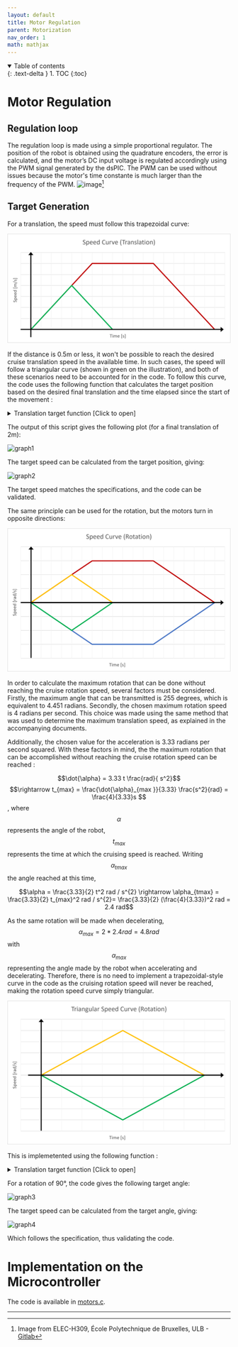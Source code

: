 ```yaml
---
layout: default
title: Motor Regulation
parent: Motorization
nav_order: 1
math: mathjax
---
```



<details open markdown="block">
  <summary>
    Table of contents
  </summary>
  {: .text-delta }
1. TOC
{:toc}
</details>

# Motor Regulation

## Regulation loop
The regulation loop is made using a simple proportional regulator. 
The position of the robot is obtained using the quadrature encoders, the error is calculated, and the motor’s DC input voltage is regulated accordingly using the PWM signal generated by the dsPIC. The PWM can be used without issues because the motor's time constante is much larger than the frequency of the PWM.
![image](https://user-images.githubusercontent.com/23436953/236776366-69fdc0b7-26fe-4eb6-9e63-9bd44f4d96c5.png)[^1]  

## Target Generation

For a translation, the speed must follow this trapezoidal curve:  

![speedCurve](../assets/images/speedCurve.png)

If the distance is 0.5m or less, it won't be possible to reach the desired cruise translation speed in the available time. 
In such cases, the speed will follow a triangular curve (shown in green on the illustration), and both of these scenarios need to be accounted for in the code.
To follow this curve, the code uses the following function that calculates the target position based on the desired final translation and the time elapsed since the start of the movement :
<details markdown="block">
<summary>
Translation target function [Click to open]
</summary>

```c
float GetTarget(float time, float final_target) // time in s, end in m = final distance
{
    int sign = FloatSign(final_target);
    float end = FloatAbs(final_target);

    if (end < 0.5) 
    {
        float half_time = sqrt(end / 0.5);
        if (time > half_time * 2)
        {
            return end * sign;
        }
        if (time < half_time)
        {
            return (time * time * ACCELERATION / 2) * sign;
        }
        else
        {
            float distAldreadyMade = half_time * half_time * ACCELERATION / 2;
            float time_since_slowing = time - half_time;
            // TODO: set as #defines ?
            return (distAldreadyMade + 0.5 * half_time * time_since_slowing - time_since_slowing * time_since_slowing * 0.25) * sign;
        }
    }
    if (time < 1)
    {
        return (time * time * 0.25) * sign;
    }

    float time_at_cruise = (end - 0.5) / 0.5;

    if (time >= time_at_cruise + 1) // Slowing down
    {
        float time_remaining = time_at_cruise + 2 - time;
        float time_since_slowing = time - time_at_cruise - 1;

        if (time_remaining < 0)
        {
            // TODO: set as #defines ?
            return (0.5 * time_at_cruise + 0.5) * sign;
        }

        // TODO: set as #defines ?
        return (0.5 * time_at_cruise + 0.25 + 0.5 * time_since_slowing - time_since_slowing * time_since_slowing * 0.25) * sign;
    }
    // TODO: set as #defines ?
    return ((time - 1) * 0.5 + 0.25) * sign;
}
```

</details>

The output of this script gives the following plot (for a final translation of 2m):  

![graph1](https://user-images.githubusercontent.com/23436953/236680182-96053696-b795-4aa4-b4aa-0a5f529da144.png)

The target speed can be calculated from the target position, giving:  

![graph2](https://user-images.githubusercontent.com/23436953/236680264-371f3775-b0c9-49de-9790-0c46fd52e5d2.png)

The target speed matches the specifications, and the code can be validated.  

The same principle can be used for the rotation, but the motors turn in opposite directions:  

![speedCurveRot](../assets/images/speedCurveRot.png)

In order to calculate the maximum rotation that can be done without reaching the cruise rotation speed, several factors must be considered. Firstly, the maximum angle that can be transmitted is 255 degrees, which is equivalent to 4.451 radians. Secondly, the chosen maximum rotation speed is 4 radians per second. This choice was made using the same method that was used to determine the maximum translation speed, as explained in the accompanying documents.

Additionally, the chosen value for the acceleration is 3.33 radians per second squared. With these factors in mind, the the maximum rotation that can be accomplished without reaching the cruise rotation speed can be reached :

$$\dot{\alpha} = 3.33 t \frac{rad}{ s^2}$$ $$\rightarrow t_{max} = \frac{\dot{\alpha}_{max }}{3.33} \frac{s^2}{rad} = \frac{4}{3.33}s $$, where $$\alpha$$ represents the angle of the robot, $$t_{max}$$ represents the time at which the cruising speed is reached.
Writing $$\alpha_{tmax}$$ the angle reached at this time,

$$\alpha = \frac{3.33}{2} t^2 rad / s^{2} \rightarrow \alpha_{tmax} = \frac{3.33}{2}  t_{max}^2 rad / s^{2}= \frac{3.33}{2} (\frac{4}{3.33})^2 rad = 2.4 rad$$

As the same rotation will be made when decelerating, $$\alpha_{max} = 2*2.4 rad = 4.8 rad$$  with $$\alpha_{max}$$ representing the angle made by the robot when accelerating and decelerating.
Therefore, there is no need to implement a trapezoidal-style curve in the code as the cruising rotation speed will never be reached, making the rotation speed curve simply triangular.  

![speedCurveRot-triang](../assets/images/speedCurveRot-triang.png)

This is implemetented using the following function :


<details markdown="block">
<summary>
Translation target function [Click to open]
</summary>

```c

float getTargetAngle(float given_angle, float time_since_start)
{

    int sign = FloatSign(given_angle);
    float target_angle = FloatAbs(given_angle);
    // Calculate the maximum angle that can be reached before reaching the cruise speed

    float angle_to_return = 0;

    if (target_angle > MAX_ANGLE)
    {
    //Unreachable
        return 0; // Such an angle is not sendable in 8 bits
    }

    float half_time = sqrt(target_angle / ACCELERATION_ROTATION); // The time at wich we start decelerating

    if (time_since_start < half_time)
    {
        // Simple acceleration
        angle_to_return = time_since_start * time_since_start * ACCELERATION_ROTATION / 2;
    }
    else
    {
        float time_since_slowing = time_since_start - half_time;
        // Distance aldready made when accelerating
        angle_to_return = half_time * half_time * ACCELERATION_ROTATION / 2;
        // Distance since deceleration
        angle_to_return += ACCELERATION_ROTATION * (half_time * time_since_slowing - time_since_slowing * time_since_slowing / 2);
    }
    if (time_since_start >= half_time * 2)
    {
        angle_to_return = target_angle;
    }

    return angle_to_return * sign;
}

```

</details>


For a rotation of 90°, the code gives the following target angle:

![graph3](https://user-images.githubusercontent.com/23436953/236680434-37b6e3f3-e92a-4576-bf1a-4b89dfd749b3.png)

The target speed can be calculated from the target angle, giving:  

![graph4](https://user-images.githubusercontent.com/23436953/236680441-1c68ecb6-01c3-4837-828b-047a7f71b89b.png)

Which follows the specification, thus validating the code.


# Implementation on the Microcontroller
The code is available in [motors.c](https://github.com/DemonicTricycle/DemonicTricycle-ELECH309/blob/main/src/motors.c).

----

[^1]: Image from ELEC-H309, École Polytechnique de Bruxelles, ULB - [Gitlab](https://gitlab.com/mosee/elech309-2023)
